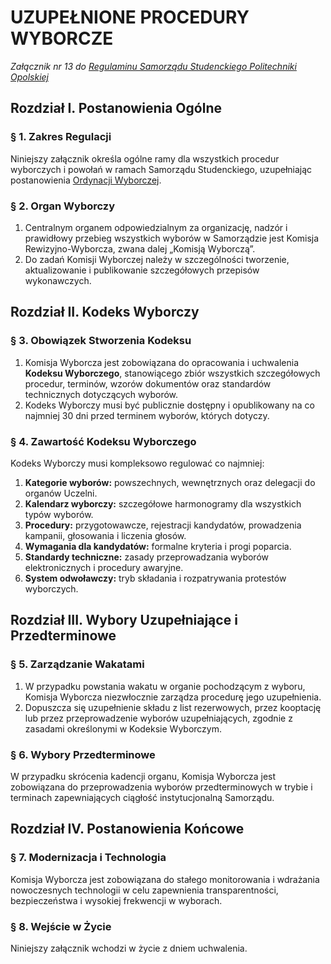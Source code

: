 ﻿# UZUPEŁNIONE PROCEDURY WYBORCZE

*Załącznik nr 13 do [Regulaminu Samorządu Studenckiego Politechniki Opolskiej](01-regulamin-sspo.md)*

## Rozdział I. Postanowienia Ogólne

### § 1. Zakres Regulacji
Niniejszy załącznik określa ogólne ramy dla wszystkich procedur wyborczych i powołań w ramach Samorządu Studenckiego, uzupełniając postanowienia [Ordynacji Wyborczej](02-ordynacja-wyborcza.md).

### § 2. Organ Wyborczy
1. Centralnym organem odpowiedzialnym za organizację, nadzór i prawidłowy przebieg wszystkich wyborów w Samorządzie jest Komisja Rewizyjno-Wyborcza, zwana dalej „Komisją Wyborczą”.
2. Do zadań Komisji Wyborczej należy w szczególności tworzenie, aktualizowanie i publikowanie szczegółowych przepisów wykonawczych.

## Rozdział II. Kodeks Wyborczy

### § 3. Obowiązek Stworzenia Kodeksu
1. Komisja Wyborcza jest zobowiązana do opracowania i uchwalenia **Kodeksu Wyborczego**, stanowiącego zbiór wszystkich szczegółowych procedur, terminów, wzorów dokumentów oraz standardów technicznych dotyczących wyborów.
2. Kodeks Wyborczy musi być publicznie dostępny i opublikowany na co najmniej 30 dni przed terminem wyborów, których dotyczy.

### § 4. Zawartość Kodeksu Wyborczego
Kodeks Wyborczy musi kompleksowo regulować co najmniej:
1.  **Kategorie wyborów:** powszechnych, wewnętrznych oraz delegacji do organów Uczelni.
2.  **Kalendarz wyborczy:** szczegółowe harmonogramy dla wszystkich typów wyborów.
3.  **Procedury:** przygotowawcze, rejestracji kandydatów, prowadzenia kampanii, głosowania i liczenia głosów.
4.  **Wymagania dla kandydatów:** formalne kryteria i progi poparcia.
5.  **Standardy techniczne:** zasady przeprowadzania wyborów elektronicznych i procedury awaryjne.
6.  **System odwoławczy:** tryb składania i rozpatrywania protestów wyborczych.

## Rozdział III. Wybory Uzupełniające i Przedterminowe

### § 5. Zarządzanie Wakatami
1. W przypadku powstania wakatu w organie pochodzącym z wyboru, Komisja Wyborcza niezwłocznie zarządza procedurę jego uzupełnienia.
2. Dopuszcza się uzupełnienie składu z list rezerwowych, przez kooptację lub przez przeprowadzenie wyborów uzupełniających, zgodnie z zasadami określonymi w Kodeksie Wyborczym.

### § 6. Wybory Przedterminowe
W przypadku skrócenia kadencji organu, Komisja Wyborcza jest zobowiązana do przeprowadzenia wyborów przedterminowych w trybie i terminach zapewniających ciągłość instytucjonalną Samorządu.

## Rozdział IV. Postanowienia Końcowe

### § 7. Modernizacja i Technologia
Komisja Wyborcza jest zobowiązana do stałego monitorowania i wdrażania nowoczesnych technologii w celu zapewnienia transparentności, bezpieczeństwa i wysokiej frekwencji w wyborach.

### § 8. Wejście w Życie
Niniejszy załącznik wchodzi w życie z dniem uchwalenia.



